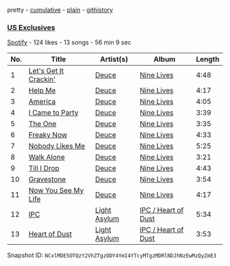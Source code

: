 pretty - [cumulative](/playlists/cumulative/3kNL4k3rmfGRfx577lL715.md) - [plain](/playlists/plain/3kNL4k3rmfGRfx577lL715) - [githistory](https://github.githistory.xyz/mackorone/spotify-playlist-archive/blob/main/playlists/plain/3kNL4k3rmfGRfx577lL715)

### [US Exclusives](https://open.spotify.com/playlist/3kNL4k3rmfGRfx577lL715)

> 

[Spotify](https://open.spotify.com/user/spotify) - 124 likes - 13 songs - 56 min 9 sec

| No. | Title | Artist(s) | Album | Length |
|---|---|---|---|---|
| 1 | [Let's Get It Crackin'](https://open.spotify.com/track/2qEUfEovSQrFcQ7AbJzrTw) | [Deuce](https://open.spotify.com/artist/2iLpvtffIrQ4bMYrFPRN4x) | [Nine Lives](https://open.spotify.com/album/4BcR6RtLD3LQ5xee4gaxJv) | 4:48 |
| 2 | [Help Me](https://open.spotify.com/track/5ommqA8JDymVIaM7dngBtf) | [Deuce](https://open.spotify.com/artist/2iLpvtffIrQ4bMYrFPRN4x) | [Nine Lives](https://open.spotify.com/album/4BcR6RtLD3LQ5xee4gaxJv) | 4:17 |
| 3 | [America](https://open.spotify.com/track/3FViPVAkaZ5JZc9BgOxSYx) | [Deuce](https://open.spotify.com/artist/2iLpvtffIrQ4bMYrFPRN4x) | [Nine Lives](https://open.spotify.com/album/4BcR6RtLD3LQ5xee4gaxJv) | 4:05 |
| 4 | [I Came to Party](https://open.spotify.com/track/0mK0FY2sO08ZCVkL6GuhDF) | [Deuce](https://open.spotify.com/artist/2iLpvtffIrQ4bMYrFPRN4x) | [Nine Lives](https://open.spotify.com/album/4BcR6RtLD3LQ5xee4gaxJv) | 3:39 |
| 5 | [The One](https://open.spotify.com/track/15vtDSGXsdhEElAMKeN65R) | [Deuce](https://open.spotify.com/artist/2iLpvtffIrQ4bMYrFPRN4x) | [Nine Lives](https://open.spotify.com/album/4BcR6RtLD3LQ5xee4gaxJv) | 3:35 |
| 6 | [Freaky Now](https://open.spotify.com/track/3x0MZIrG9RIv1Bbx2DnoAd) | [Deuce](https://open.spotify.com/artist/2iLpvtffIrQ4bMYrFPRN4x) | [Nine Lives](https://open.spotify.com/album/4BcR6RtLD3LQ5xee4gaxJv) | 4:33 |
| 7 | [Nobody Likes Me](https://open.spotify.com/track/7g4VRZaWBJXbjkx4zQSK7L) | [Deuce](https://open.spotify.com/artist/2iLpvtffIrQ4bMYrFPRN4x) | [Nine Lives](https://open.spotify.com/album/4BcR6RtLD3LQ5xee4gaxJv) | 5:25 |
| 8 | [Walk Alone](https://open.spotify.com/track/5hfkFVNCoUjGFmtb01XsHl) | [Deuce](https://open.spotify.com/artist/2iLpvtffIrQ4bMYrFPRN4x) | [Nine Lives](https://open.spotify.com/album/4BcR6RtLD3LQ5xee4gaxJv) | 3:21 |
| 9 | [Till I Drop](https://open.spotify.com/track/54dhsi8MSd93qd2xc12laz) | [Deuce](https://open.spotify.com/artist/2iLpvtffIrQ4bMYrFPRN4x) | [Nine Lives](https://open.spotify.com/album/4BcR6RtLD3LQ5xee4gaxJv) | 4:43 |
| 10 | [Gravestone](https://open.spotify.com/track/1Ap1gDN1LOwdFi1QgsgKff) | [Deuce](https://open.spotify.com/artist/2iLpvtffIrQ4bMYrFPRN4x) | [Nine Lives](https://open.spotify.com/album/4BcR6RtLD3LQ5xee4gaxJv) | 3:54 |
| 11 | [Now You See My Life](https://open.spotify.com/track/5FD71xNPAbKWtBjg4kSV1I) | [Deuce](https://open.spotify.com/artist/2iLpvtffIrQ4bMYrFPRN4x) | [Nine Lives](https://open.spotify.com/album/4BcR6RtLD3LQ5xee4gaxJv) | 4:17 |
| 12 | [IPC](https://open.spotify.com/track/5mQ0ZCrRfKuvwg15mZ4YVU) | [Light Asylum](https://open.spotify.com/artist/2y98d6N81pArQNXYvkupr8) | [IPC / Heart of Dust](https://open.spotify.com/album/6nerF23nhW8bUSmpeaxour) | 5:34 |
| 13 | [Heart of Dust](https://open.spotify.com/track/4axKd7vLikmyo6tzk77qjB) | [Light Asylum](https://open.spotify.com/artist/2y98d6N81pArQNXYvkupr8) | [IPC / Heart of Dust](https://open.spotify.com/album/6nerF23nhW8bUSmpeaxour) | 3:53 |

Snapshot ID: `NCxlMDE5OTQzY2VhZTgzODY4YmI4YTcyMTgzMDRlNDJhNzEwMzQyZmE3`
